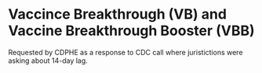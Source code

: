 # Vaccince Breakthrough (VB) and Vaccine Breakthrough Booster (VBB) 

Requested by CDPHE as a response to CDC call where juristictions were asking about 14-day lag.
